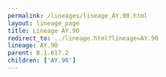 ```yaml
---
permalink: /lineages/lineage_AY.90.html
layout: lineage_page
title: Lineage AY.90
redirect_to: ../lineage.html?lineage=AY.90
lineage: AY.90
parent: B.1.617.2
children: ['AY.90']
---
```

